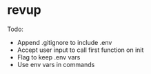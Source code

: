 # revup
Todo:
* Append .gitignore to include .env
* Accept user input to call first function on init
* Flag to keep .env vars
* Use env vars in commands
